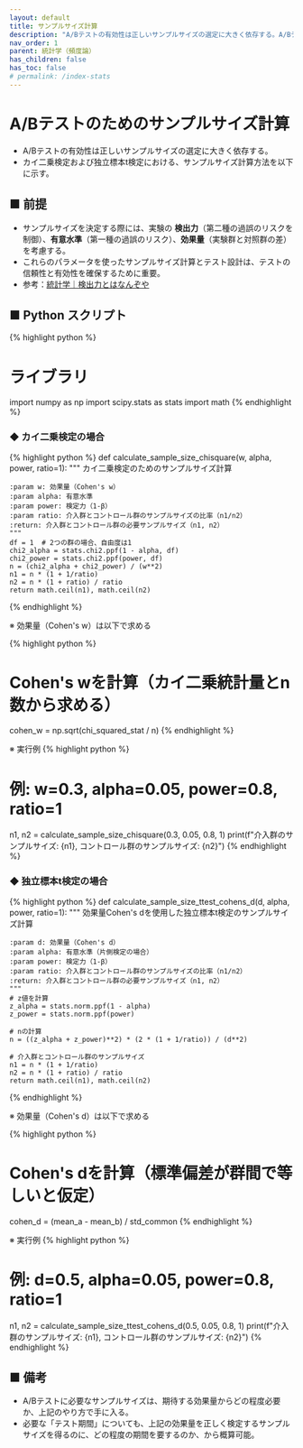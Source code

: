 ```yaml
---
layout: default
title: サンプルサイズ計算
description: "A/Bテストの有効性は正しいサンプルサイズの選定に大きく依存する。A/Bテストにおけるサンプルサイズ計算の基礎と、カイ二乗検定およびt検定を中心にその方法を解説する。"
nav_order: 1
parent: 統計学（頻度論）
has_children: false
has_toc: false
# permalink: /index-stats
---
```


# A/Bテストのためのサンプルサイズ計算

+ A/Bテストの有効性は正しいサンプルサイズの選定に大きく依存する。
+ カイ二乗検定および独立標本t検定における、サンプルサイズ計算方法を以下に示す。

## ■ 前提

+ サンプルサイズを決定する際には、実験の **検出力**（第二種の過誤のリスクを制御）、**有意水準**（第一種の過誤のリスク）、**効果量**（実験群と対照群の差）を考慮する。
+ これらのパラメータを使ったサンプルサイズ計算とテスト設計は、テストの信頼性と有効性を確保するために重要。
+ 参考：[統計学｜検出力とはなんぞや ](https://note.com/hanaori/n/nc55ac8614799)

## ■ Python スクリプト

{% highlight python %}
# ライブラリ
import numpy as np
import scipy.stats as stats
import math
{% endhighlight %}

### ◆ カイ二乗検定の場合

{% highlight python %}
def calculate_sample_size_chisquare(w, alpha, power, ratio=1):
    """
    カイ二乗検定のためのサンプルサイズ計算

    :param w: 効果量（Cohen's w）
    :param alpha: 有意水準
    :param power: 検定力（1-β）
    :param ratio: 介入群とコントロール群のサンプルサイズの比率（n1/n2）
    :return: 介入群とコントロール群の必要サンプルサイズ（n1, n2）
    """
    df = 1  # 2つの群の場合、自由度は1
    chi2_alpha = stats.chi2.ppf(1 - alpha, df)
    chi2_power = stats.chi2.ppf(power, df)
    n = (chi2_alpha + chi2_power) / (w**2)
    n1 = n * (1 + 1/ratio)
    n2 = n * (1 + ratio) / ratio
    return math.ceil(n1), math.ceil(n2)
{% endhighlight %}

※ 効果量（Cohen's w）は以下で求める

{% highlight python %}
# Cohen's wを計算（カイ二乗統計量とn数から求める）
cohen_w = np.sqrt(chi_squared_stat / n)
{% endhighlight %}

※ 実行例
{% highlight python %}
# 例: w=0.3, alpha=0.05, power=0.8, ratio=1
n1, n2 = calculate_sample_size_chisquare(0.3, 0.05, 0.8, 1)
print(f"介入群のサンプルサイズ: {n1}, コントロール群のサンプルサイズ: {n2}")
{% endhighlight %}

### ◆ 独立標本t検定の場合
{% highlight python %}
def calculate_sample_size_ttest_cohens_d(d, alpha, power, ratio=1):
    """
    効果量Cohen's dを使用した独立標本t検定のサンプルサイズ計算

    :param d: 効果量（Cohen's d）
    :param alpha: 有意水準（片側検定の場合）
    :param power: 検定力（1-β）
    :param ratio: 介入群とコントロール群のサンプルサイズの比率（n1/n2）
    :return: 介入群とコントロール群の必要サンプルサイズ（n1, n2）
    """
    # z値を計算
    z_alpha = stats.norm.ppf(1 - alpha)
    z_power = stats.norm.ppf(power)
    
    # nの計算
    n = ((z_alpha + z_power)**2) * (2 * (1 + 1/ratio)) / (d**2)
    
    # 介入群とコントロール群のサンプルサイズ
    n1 = n * (1 + 1/ratio)
    n2 = n * (1 + ratio) / ratio
    return math.ceil(n1), math.ceil(n2)
{% endhighlight %}

※ 効果量（Cohen's d）は以下で求める

{% highlight python %}
# Cohen's dを計算（標準偏差が群間で等しいと仮定）
cohen_d = (mean_a - mean_b) / std_common
{% endhighlight %}

※ 実行例
{% highlight python %}
# 例: d=0.5, alpha=0.05, power=0.8, ratio=1
n1, n2 = calculate_sample_size_ttest_cohens_d(0.5, 0.05, 0.8, 1)
print(f"介入群のサンプルサイズ: {n1}, コントロール群のサンプルサイズ: {n2}")
{% endhighlight %}

## ■ 備考
+ A/Bテストに必要なサンプルサイズは、期待する効果量からどの程度必要か、上記のやり方で手に入る。
+ 必要な「テスト期間」についても、上記の効果量を正しく検定するサンプルサイズを得るのに、どの程度の期間を要するのか、から概算可能。
